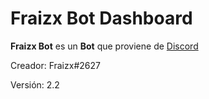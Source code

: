 # Fraizx Bot Dashboard
**Fraizx Bot** es un **Bot** que proviene de [Discord](https://discord.com)

Creador: Fraizx#2627

Versión: 2.2
